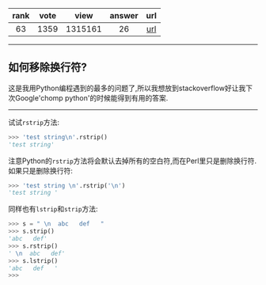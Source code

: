 
| rank | vote | view | answer | url |
|:-:|:-:|:-:|:-:|:-:|
|63|1359|1315161|26| [url](http://stackoverflow.com/questions/275018/how-can-i-remove-chomp-a-trailing-newline-in-python) |
***

## 如何移除换行符?

这是我用Python编程遇到的最多的问题了,所以我想放到stackoverflow好让我下次Google'chomp python'的时候能得到有用的答案.

***

试试`rstrip`方法:

```python
>>> 'test string\n'.rstrip()
'test string'
```

注意Python的`rstrip`方法将会默认去掉所有的空白符,而在Perl里只是删除换行符.如果只是删除换行符:

```python
>>> 'test string \n'.rstrip('\n')
'test string '
```

同样也有`lstrip`和`strip`方法:

```python
>>> s = " \n  abc   def   "
>>> s.strip()
'abc   def'
>>> s.rstrip()
' \n  abc   def'
>>> s.lstrip()
'abc   def   '
>>>
```